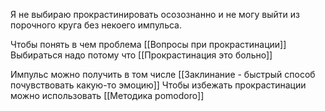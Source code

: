 Я не выбираю прокрастинировать осозознанно и не могу выйти из порочного круга без некоего импульса. 

Чтобы понять в чем проблема [[Вопросы при прокрастинации]]
Выбираться надо потому что [[Прокрастинация это больно]]

Импульс можно получить в том числе [[Заклинание - быстрый способ почувствовать какую-то эмоцию]]
Чтобы избежать прокрастинации можно использовать [[Методика pomodoro]]